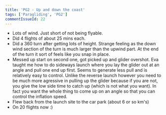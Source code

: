 ```yaml
---
title: 'PG2 - Up and down the coast'
tags: ['Paragliding', 'PG2']
commentIssueId: 22
---
```


* Lots of wind. Just short of not being flyable.
* Did 4 flights of about 25 mins each.
* Did a 360 turn after getting lots of height. Strange feeling as the down wind section of the turn is much larger than the upwind part. At the end of the turn it sort of feels like you snap in place.
* Messed up start on second one, got picked up and glider overshot. Eva taught me how to do sideways launch where you lay the glider out at an angle and pull one end up first. Seems to generate less pull and is relatively easy to control. Unlike the reverse launch however you need to be much more agressive in pulling up the glider because if you are not, you give the low side time to catch up (which is not what you want). In fact you want the whole thing to come up on an angle so that you can control the inflation speed. 
* Flew back from the launch site to the car park (about 6 or so km's)
* On 20 flights now :)